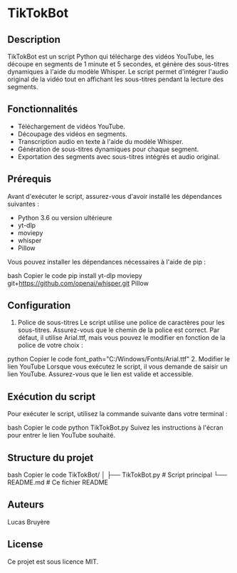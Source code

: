 # TikTokBot

## Description
TikTokBot est un script Python qui télécharge des vidéos YouTube, les découpe en segments de 1 minute et 5 secondes, et génère des sous-titres dynamiques à l'aide du modèle Whisper. Le script permet d'intégrer l'audio original de la vidéo tout en affichant les sous-titres pendant la lecture des segments.

## Fonctionnalités
- Téléchargement de vidéos YouTube.
- Découpage des vidéos en segments.
- Transcription audio en texte à l'aide du modèle Whisper.
- Génération de sous-titres dynamiques pour chaque segment.
- Exportation des segments avec sous-titres intégrés et audio original.

## Prérequis
Avant d'exécuter le script, assurez-vous d'avoir installé les dépendances suivantes :

- Python 3.6 ou version ultérieure
- yt-dlp
- moviepy
- whisper
- Pillow

Vous pouvez installer les dépendances nécessaires à l'aide de pip :

bash
Copier le code
pip install yt-dlp moviepy git+https://github.com/openai/whisper.git Pillow

## Configuration
1. Police de sous-titres
Le script utilise une police de caractères pour les sous-titres. Assurez-vous que le chemin de la police est correct. Par défaut, il utilise Arial.ttf, mais vous pouvez le modifier en fonction de la police de votre choix :

python
Copier le code
font_path="C:/Windows/Fonts/Arial.ttf"
2. Modifier le lien YouTube
Lorsque vous exécutez le script, il vous demande de saisir un lien YouTube. Assurez-vous que le lien est valide et accessible.

## Exécution du script
Pour exécuter le script, utilisez la commande suivante dans votre terminal :

bash
Copier le code
python TikTokBot.py
Suivez les instructions à l'écran pour entrer le lien YouTube souhaité.

## Structure du projet
bash
Copier le code
TikTokBot/
│
├── TikTokBot.py          # Script principal
└── README.md             # Ce fichier README

## Auteurs
Lucas Bruyère

## License
Ce projet est sous licence MIT.

